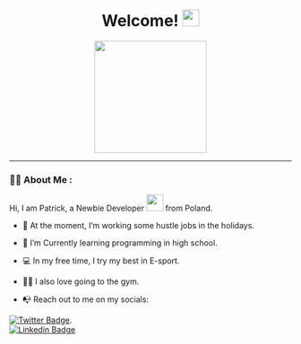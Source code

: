 <h1 align="center">Welcome! <img src="https://media.giphy.com/media/hvRJCLFzcasrR4ia7z/giphy.gif" width="30px"/></h1>

<div id="header" align="center">
  <img src="https://media.giphy.com/media/Dh5q0sShxgp13DwrvG/giphy.gif" width="200"/>
</div>

---

### 👨‍💻 About Me :

Hi, I am Patrick, a Newbie Developer <img src="https://media.giphy.com/media/WUlplcMpOCEmTGBtBW/giphy.gif" width="30"> from Poland.

- 🔭 At the moment, I’m working some hustle jobs in the holidays.

- 🌱 I’m Currently learning programming in high school.

- 💻 In my free time, I try my best in E-sport.

- 🏋️‍♂️ I also love going to the gym.

- 📭 Reach out to me on my socials:  
 
[![Twitter Badge](https://img.shields.io/badge/Twitter-1DA1F2?style=for-the-badge&logo=twitter&logoColor=white)](https://twitter.com/patrikinho00).<br>
[![Linkedin Badge](https://img.shields.io/badge/LinkedIn-0077B5?style=for-the-badge&logo=linkedin&logoColor=white)](https://www.linkedin.com/in/patryk-sadowski-a302a6278/)
